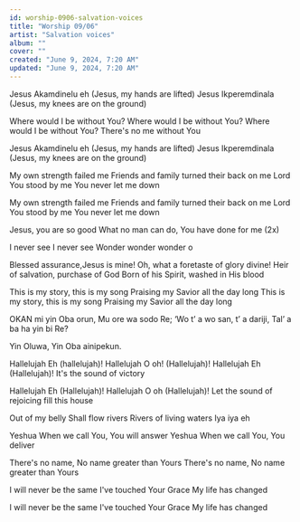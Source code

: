 ```yaml
---
id: worship-0906-salvation-voices
title: "Worship 09/06"
artist: "Salvation voices"
album: ""
cover: ""
created: "June 9, 2024, 7:20 AM"
updated: "June 9, 2024, 7:20 AM"
---
```


Jesus Akamdinelu eh
(Jesus, my hands are lifted)
Jesus Ikperemdinala
(Jesus, my knees are on the ground)

Where would I be without You?
Where would I be without You?
Where would I be without You?
There's no me without You

Jesus Akamdinelu eh
(Jesus, my hands are lifted)
Jesus Ikperemdinala
(Jesus, my knees are on the ground)

My own strength failed me
Friends and family turned their back on me
Lord You stood by me
You never let me down

My own strength failed me
Friends and family turned their back on me
Lord You stood by me
You never let me down

Jesus, you are so good
What no man can do, 
You have done for me (2x)

I never see I never see
Wonder wonder wonder o

Blessed assurance,Jesus is mine!
Oh, what a foretaste of glory divine!
Heir of salvation, purchase of God
Born of his Spirit, washed in His blood

This is my story, this is my song
Praising my Savior all the day long
This is my story, this is my song
Praising my Savior all the day long

OKAN mi yin Oba orun,
Mu ore wa sodo Re;
‘Wo t’ a wo san, t’ a dariji,
Tal’ a ba ha yin bi Re?

Yin Oluwa,
Yin Oba ainipekun.

Hallelujah Eh (hallelujah)!
Hallelujah O oh! (Hallelujah)!
Hallelujah Eh (Hallelujah)!
It's the sound of victory

Hallelujah Eh (Hallelujah)!
Hallelujah O oh (Hallelujah)!
Let the sound of rejoicing fill this house

Out of my belly
Shall flow rivers
Rivers of living waters
Iya iya eh

Yeshua
When we call You, You will answer
Yeshua
When we call You, You deliver

There's no name,
No name greater than Yours
There's no name,
No name greater than Yours

I will never be the same
I've touched Your Grace
My life has changed

I will never be the same
I've touched Your Grace
My life has changed